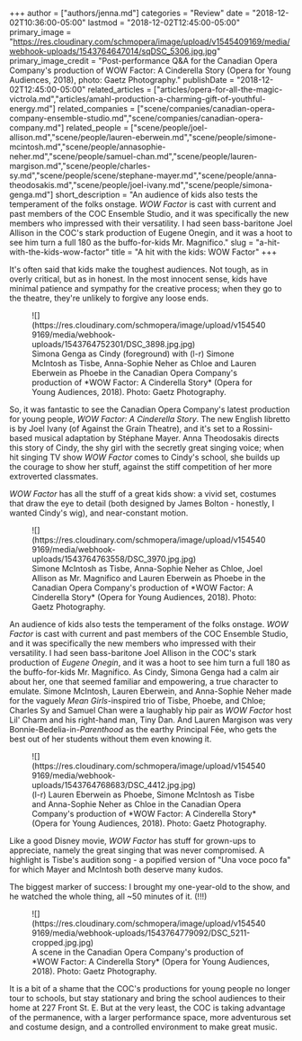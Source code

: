 +++
author = ["authors/jenna.md"]
categories = "Review"
date = "2018-12-02T10:36:00-05:00"
lastmod = "2018-12-02T12:45:00-05:00"
primary_image = "https://res.cloudinary.com/schmopera/image/upload/v1545409169/media/webhook-uploads/1543764647014/sqDSC_5306.jpg.jpg"
primary_image_credit = "Post-performance Q&A for the Canadian Opera Company's production of WOW Factor: A Cinderella Story (Opera for Young Audiences, 2018), photo: Gaetz Photography."
publishDate = "2018-12-02T12:45:00-05:00"
related_articles = ["articles/opera-for-all-the-magic-victrola.md","articles/amahl-production-a-charming-gift-of-youthful-energy.md"]
related_companies = ["scene/companies/canadian-opera-company-ensemble-studio.md","scene/companies/canadian-opera-company.md"]
related_people = ["scene/people/joel-allison.md","scene/people/lauren-eberwein.md","scene/people/simone-mcintosh.md","scene/people/annasophie-neher.md","scene/people/samuel-chan.md","scene/people/lauren-margison.md","scene/people/charles-sy.md","scene/people/scene/stephane-mayer.md","scene/people/anna-theodosakis.md","scene/people/joel-ivany.md","scene/people/simona-genga.md"]
short_description = "An audience of kids also tests the temperament of the folks onstage. *WOW Factor* is cast with current and past members of the COC Ensemble Studio, and it was specifically the new members who impressed with their versatility. I had seen bass-baritone Joel Allison in the COC&#039;s stark production of Eugene Onegin, and it was a hoot to see him turn a full 180 as the buffo-for-kids Mr. Magnifico."
slug = "a-hit-with-the-kids-wow-factor"
title = "A hit with the kids: WOW Factor"
+++

It's often said that kids make the toughest audiences. Not tough, as in overly critical, but as in honest. In the most innocent sense, kids have minimal patience and sympathy for the creative process; when they go to the theatre, they're unlikely to forgive any loose ends.

<figure data-type="image">
![](https://res.cloudinary.com/schmopera/image/upload/v1545409169/media/webhook-uploads/1543764752301/DSC_3898.jpg.jpg)
<figcaption>Simona Genga as Cindy (foreground) with (l-r) Simone McIntosh as Tisbe, Anna-Sophie Neher as Chloe and Lauren Eberwein as Phoebe in the Canadian Opera Company's production of *WOW Factor: A Cinderella Story* (Opera for Young Audiences, 2018). Photo: Gaetz Photography.</figcaption>
</figure>

So, it was fantastic to see the Canadian Opera Company's latest production for young people, *WOW Factor: A Cinderella Story*. The new English libretto is by Joel Ivany (of Against the Grain Theatre), and it's set to a Rossini-based musical adaptation by Stéphane Mayer. Anna Theodosakis directs this story of Cindy, the shy girl with the secretly great singing voice; when hit singing TV show *WOW Factor* comes to Cindy's school, she builds up the courage to show her stuff, against the stiff competition of her more extroverted classmates.

*WOW Factor* has all the stuff of a great kids show: a vivid set, costumes that draw the eye to detail (both designed by James Bolton - honestly, I wanted Cindy's wig), and near-constant motion.

<figure data-type="image">
![](https://res.cloudinary.com/schmopera/image/upload/v1545409169/media/webhook-uploads/1543764763558/DSC_3970.jpg.jpg)
<figcaption>Simone McIntosh as Tisbe, Anna-Sophie Neher as Chloe, Joel Allison as Mr. Magnifico and Lauren Eberwein as Phoebe in the Canadian Opera Company's production of *WOW Factor: A Cinderella Story* (Opera for Young Audiences, 2018). Photo: Gaetz Photography.</figcaption>
</figure>

An audience of kids also tests the temperament of the folks onstage. *WOW Factor* is cast with current and past members of the COC Ensemble Studio, and it was specifically the new members who impressed with their versatility. I had seen bass-baritone Joel Allison in the COC's stark production of *Eugene Onegin*, and it was a hoot to see him turn a full 180 as the buffo-for-kids Mr. Magnifico. As Cindy, Simona Genga had a calm air about her, one that seemed familiar and empowering, a true character to emulate. Simone McIntosh, Lauren Eberwein, and Anna-Sophie Neher made for the vaguely *Mean Girls*-inspired trio of Tisbe, Phoebe, and Chloe; Charles Sy and Samuel Chan were a laughably hip pair as *WOW Factor* host Lil' Charm and his right-hand man, Tiny Dan. And Lauren Margison was very Bonnie-Bedelia-in-*Parenthood* as the earthy Principal Fée, who gets the best out of her students without them even knowing it.

<figure data-type="image">
![](https://res.cloudinary.com/schmopera/image/upload/v1545409169/media/webhook-uploads/1543764768683/DSC_4412.jpg.jpg)
<figcaption>(l-r) Lauren Eberwein as Phoebe, Simone McIntosh as Tisbe and Anna-Sophie Neher as Chloe in the Canadian Opera Company's production of *WOW Factor: A Cinderella Story* (Opera for Young Audiences, 2018). Photo: Gaetz Photography.</figcaption>
</figure>

Like a good Disney movie, *WOW Factor* has stuff for grown-ups to appreciate, namely the great singing that was never compromised. A highlight is Tisbe's audition song - a popified version of "Una voce poco fa" for which Mayer and McIntosh both deserve many kudos.

The biggest marker of success: I brought my one-year-old to the show, and he watched the whole thing, all ~50 minutes of it. (!!!)

<figure data-type="image">
![](https://res.cloudinary.com/schmopera/image/upload/v1545409169/media/webhook-uploads/1543764779092/DSC_5211-cropped.jpg.jpg)
<figcaption>A scene in the Canadian Opera Company's production of *WOW Factor: A Cinderella Story* (Opera for Young Audiences, 2018). Photo: Gaetz Photography.</figcaption>
</figure>

It is a bit of a shame that the COC's productions for young people no longer tour to schools, but stay stationary and bring the school audiences to their home at 227 Front St. E. But at the very least, the COC is taking advantage of the permanence, with a larger performance space, more adventurous set and costume design, and a controlled environment to make great music.
